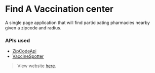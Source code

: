 # Find A Vaccination center

A single page application that will find participating pharmacies nearby given a
zipcode and radius.

### APIs used

- [ZipCodeApi](www.zipcodeapi.com)
- [VaccineSpotter](www.vaccinespotter.org)

> View website [here](https://webdesign2finalmain.gatsbyjs.io/).
